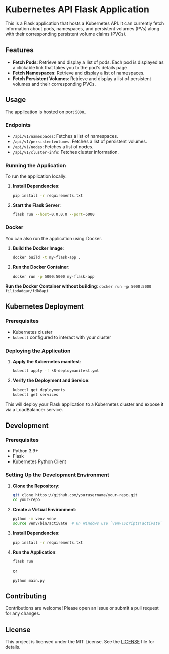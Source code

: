 # Kubernetes API Flask Application

This is a Flask application that hosts a Kubernetes API. It can currently fetch information about pods, namespaces, and persistent volumes (PVs) along with their corresponding persistent volume claims (PVCs).

## Features

- **Fetch Pods**: Retrieve and display a list of pods. Each pod is displayed as a clickable link that takes you to the pod's details page.
- **Fetch Namespaces**: Retrieve and display a list of namespaces.
- **Fetch Persistent Volumes**: Retrieve and display a list of persistent volumes and their corresponding PVCs.

## Usage

The application is hosted on port `5000`.

### Endpoints

- `/api/v1/namespaces`: Fetches a list of namespaces.
- `/api/v1/persistentvolumes`: Fetches a list of persistent volumes.
- `/api/v1/nodes`: Fetches a list of nodes.
- `/api/v1/cluster-info`: Fetches cluster information.

### Running the Application

To run the application locally:

1. **Install Dependencies**:
    ```sh
    pip install -r requirements.txt
    ```

2. **Start the Flask Server**:
    ```sh
    flask run --host=0.0.0.0 --port=5000
    ```

### Docker

You can also run the application using Docker.

1. **Build the Docker Image**:
    ```sh
    docker build -t my-flask-app .
    ```

2. **Run the Docker Container**:
    ```sh
    docker run -p 5000:5000 my-flask-app
    ```

**Run the Docker Container without building**:
    ```
    docker run -p 5000:5000 filipdadgar/fdk8api
    ```

## Kubernetes Deployment

### Prerequisites

- Kubernetes cluster
- `kubectl` configured to interact with your cluster

### Deploying the Application

1. **Apply the Kubernetes manifest**:
    ```sh
    kubectl apply -f k8-deploymanifest.yml
    ```

2. **Verify the Deployment and Service**:
    ```sh
    kubectl get deployments
    kubectl get services
    ```

This will deploy your Flask application to a Kubernetes cluster and expose it via a LoadBalancer service.

## Development

### Prerequisites

- Python 3.9+
- Flask
- Kubernetes Python Client

### Setting Up the Development Environment

1. **Clone the Repository**:
    ```sh
    git clone https://github.com/yourusername/your-repo.git
    cd your-repo
    ```

2. **Create a Virtual Environment**:
    ```sh
    python -m venv venv
    source venv/bin/activate  # On Windows use `venv\Scripts\activate`
    ```

3. **Install Dependencies**:
    ```sh
    pip install -r requirements.txt
    ```

4. **Run the Application**:
    ```sh
    flask run
    ```
    or
    ```sh
    python main.py
    ```

## Contributing

Contributions are welcome! Please open an issue or submit a pull request for any changes.

## License

This project is licensed under the MIT License. See the [LICENSE](LICENSE) file for details.